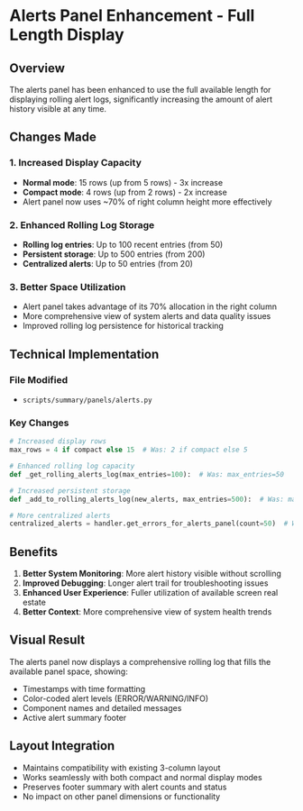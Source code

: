 # Alerts Panel Enhancement - Full Length Display

## Overview
The alerts panel has been enhanced to use the full available length for displaying rolling alert logs, significantly increasing the amount of alert history visible at any time.

## Changes Made

### 1. Increased Display Capacity
- **Normal mode**: 15 rows (up from 5 rows) - 3x increase
- **Compact mode**: 4 rows (up from 2 rows) - 2x increase
- Alert panel now uses ~70% of right column height more effectively

### 2. Enhanced Rolling Log Storage
- **Rolling log entries**: Up to 100 recent entries (from 50)
- **Persistent storage**: Up to 500 entries (from 200)
- **Centralized alerts**: Up to 50 entries (from 20)

### 3. Better Space Utilization
- Alert panel takes advantage of its 70% allocation in the right column
- More comprehensive view of system alerts and data quality issues
- Improved rolling log persistence for historical tracking

## Technical Implementation

### File Modified
- `scripts/summary/panels/alerts.py`

### Key Changes
```python
# Increased display rows
max_rows = 4 if compact else 15  # Was: 2 if compact else 5

# Enhanced rolling log capacity
def _get_rolling_alerts_log(max_entries=100):  # Was: max_entries=50

# Increased persistent storage
def _add_to_rolling_alerts_log(new_alerts, max_entries=500):  # Was: max_entries=200

# More centralized alerts
centralized_alerts = handler.get_errors_for_alerts_panel(count=50)  # Was: count=20
```

## Benefits

1. **Better System Monitoring**: More alert history visible without scrolling
2. **Improved Debugging**: Longer alert trail for troubleshooting issues  
3. **Enhanced User Experience**: Fuller utilization of available screen real estate
4. **Better Context**: More comprehensive view of system health trends

## Visual Result
The alerts panel now displays a comprehensive rolling log that fills the available panel space, showing:
- Timestamps with time formatting
- Color-coded alert levels (ERROR/WARNING/INFO)
- Component names and detailed messages
- Active alert summary footer

## Layout Integration
- Maintains compatibility with existing 3-column layout
- Works seamlessly with both compact and normal display modes
- Preserves footer summary with alert counts and status
- No impact on other panel dimensions or functionality